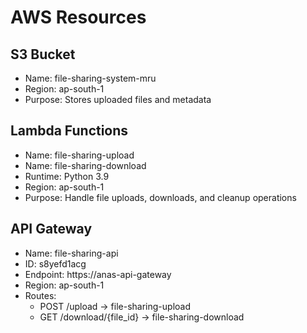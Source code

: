 # AWS Resources

## S3 Bucket
- Name: file-sharing-system-mru
- Region: ap-south-1
- Purpose: Stores uploaded files and metadata

## Lambda Functions
- Name: file-sharing-upload
- Name: file-sharing-download
- Runtime: Python 3.9
- Region: ap-south-1
- Purpose: Handle file uploads, downloads, and cleanup operations

## API Gateway
- Name: file-sharing-api
- ID: s8yefd1acg
- Endpoint: https://anas-api-gateway
- Region: ap-south-1
- Routes:
  - POST /upload -> file-sharing-upload
  - GET /download/{file_id} -> file-sharing-download
